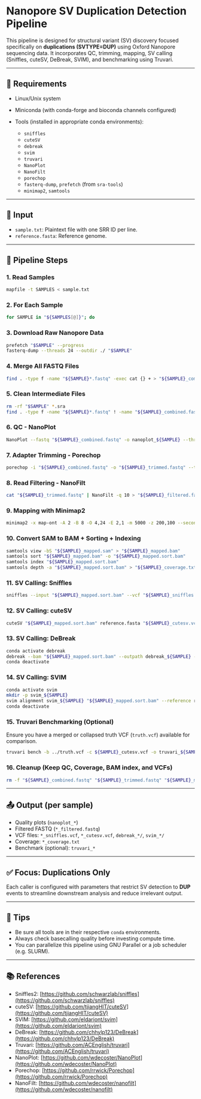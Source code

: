# Nanopore SV Duplication Detection Pipeline

This pipeline is designed for structural variant (SV) discovery focused specifically on **duplications (SVTYPE=DUP)** using Oxford Nanopore sequencing data. It incorporates QC, trimming, mapping, SV calling (Sniffles, cuteSV, DeBreak, SVIM), and benchmarking using Truvari.

---

## 🔧 Requirements

* Linux/Unix system
* Miniconda (with conda-forge and bioconda channels configured)
* Tools (installed in appropriate conda environments):

  * `sniffles`
  * `cuteSV`
  * `debreak`
  * `svim`
  * `truvari`
  * `NanoPlot`
  * `NanoFilt`
  * `porechop`
  * `fasterq-dump`, `prefetch` (from `sra-tools`)
  * `minimap2`, `samtools`

---

## 📁 Input

* `sample.txt`: Plaintext file with one SRR ID per line.
* `reference.fasta`: Reference genome.

---

## 🧪 Pipeline Steps

### 1. Read Samples

```bash
mapfile -t SAMPLES < sample.txt
```

### 2. For Each Sample

```bash
for SAMPLE in "${SAMPLES[@]}"; do
```

### 3. Download Raw Nanopore Data

```bash
prefetch "$SAMPLE" --progress
fasterq-dump --threads 24 --outdir ./ "$SAMPLE"
```

### 4. Merge All FASTQ Files

```bash
find . -type f -name "${SAMPLE}*.fastq" -exec cat {} + > "${SAMPLE}_combined.fastq"
```

### 5. Clean Intermediate Files

```bash
rm -rf "$SAMPLE" *.sra
find . -type f -name "${SAMPLE}*.fastq" ! -name "${SAMPLE}_combined.fastq" -delete
```

### 6. QC - NanoPlot

```bash
NanoPlot --fastq "${SAMPLE}_combined.fastq" -o nanoplot_${SAMPLE} --threads 24
```

### 7. Adapter Trimming - Porechop

```bash
porechop -i "${SAMPLE}_combined.fastq" -o "${SAMPLE}_trimmed.fastq" --threads 24
```

### 8. Read Filtering - NanoFilt

```bash
cat "${SAMPLE}_trimmed.fastq" | NanoFilt -q 10 > "${SAMPLE}_filtered.fastq"
```

### 9. Mapping with Minimap2

```bash
minimap2 -x map-ont -A 2 -B 8 -O 4,24 -E 2,1 -m 5000 -z 200,100 --secondary=no -s 30 -a reference.fasta "${SAMPLE}_filtered.fastq" -t 24 > "${SAMPLE}_mapped.sam"
```

### 10. Convert SAM to BAM + Sorting + Indexing

```bash
samtools view -bS "${SAMPLE}_mapped.sam" > "${SAMPLE}_mapped.bam"
samtools sort "${SAMPLE}_mapped.bam" -o "${SAMPLE}_mapped.sort.bam"
samtools index "${SAMPLE}_mapped.sort.bam"
samtools depth -a "${SAMPLE}_mapped.sort.bam" > "${SAMPLE}_coverage.txt"
```

### 11. SV Calling: Sniffles

```bash
sniffles --input "${SAMPLE}_mapped.sort.bam" --vcf "${SAMPLE}_sniffles.vcf" --allow-overwrite --svtypes DUP
```

### 12. SV Calling: cuteSV

```bash
cuteSV "${SAMPLE}_mapped.sort.bam" reference.fasta "${SAMPLE}_cutesv.vcf" cute --max_size 1100000 --min_support 5 --genotype --sv_type DUP
```

### 13. SV Calling: DeBreak

```bash
conda activate debreak
debreak --bam "${SAMPLE}_mapped.sort.bam" --outpath debreak_${SAMPLE} --sv_types DUP
conda deactivate
```

### 14. SV Calling: SVIM

```bash
conda activate svim
mkdir -p svim_${SAMPLE}
svim alignment svim_${SAMPLE} "${SAMPLE}_mapped.sort.bam" --reference reference.fasta --skip_unspecified --sv_types DUP
conda deactivate
```

### 15. Truvari Benchmarking (Optional)

Ensure you have a merged or collapsed truth VCF (`truth.vcf`) available for comparison.

```bash
truvari bench -b ../truth.vcf -c ${SAMPLE}_cutesv.vcf -o truvari_${SAMPLE}_cutesv --includebed target_regions.bed -p 0 -P 0.5 -r 500 -O 0 --passonly --gtcomp --pctseq 0 --multimatch
```

### 16. Cleanup (Keep QC, Coverage, BAM index, and VCFs)

```bash
rm -f "${SAMPLE}_combined.fastq" "${SAMPLE}_trimmed.fastq" "${SAMPLE}_mapped.sam" "${SAMPLE}_mapped.bam" "${SAMPLE}_mapped.sort.bam" "${SAMPLE}_mapped.sort.bam.bai"
```

---

## 📤 Output (per sample)

* Quality plots (`nanoplot_*`)
* Filtered FASTQ (`*_filtered.fastq`)
* VCF files: `*_sniffles.vcf`, `*_cutesv.vcf`, `debreak_*/`, `svim_*/`
* Coverage: `*_coverage.txt`
* Benchmark (optional): `truvari_*`

---

## ✅ Focus: Duplications Only

Each caller is configured with parameters that restrict SV detection to **DUP** events to streamline downstream analysis and reduce irrelevant output.

---

## 🧠 Tips

* Be sure all tools are in their respective `conda` environments.
* Always check basecalling quality before investing compute time.
* You can parallelize this pipeline using GNU Parallel or a job scheduler (e.g. SLURM).

---

## 📚 References

* Sniffles2: [https://github.com/schwarzlab/sniffles](https://github.com/schwarzlab/sniffles)
* cuteSV: [https://github.com/tjiangHIT/cuteSV](https://github.com/tjiangHIT/cuteSV)
* SVIM: [https://github.com/eldariont/svim](https://github.com/eldariont/svim)
* DeBreak: [https://github.com/chhylp123/DeBreak](https://github.com/chhylp123/DeBreak)
* Truvari: [https://github.com/ACEnglish/truvari](https://github.com/ACEnglish/truvari)
* NanoPlot: [https://github.com/wdecoster/NanoPlot](https://github.com/wdecoster/NanoPlot)
* Porechop: [https://github.com/rrwick/Porechop](https://github.com/rrwick/Porechop)
* NanoFilt: [https://github.com/wdecoster/nanofilt](https://github.com/wdecoster/nanofilt)

